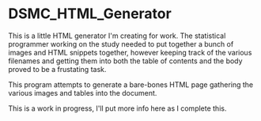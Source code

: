 # DSMC_HTML_Generator

This is a little HTML generator I'm creating for work.  The statistical programmer working on the
study needed to put together a bunch of images and HTML snippets together, however keeping track
of the various filenames and getting them into both the table of contents and the body proved to be
a frustating task.

This program attempts to generate a bare-bones HTML page gathering the various images and tables
into the document.

This is a work in progress, I'll put more info here as I complete this. 
